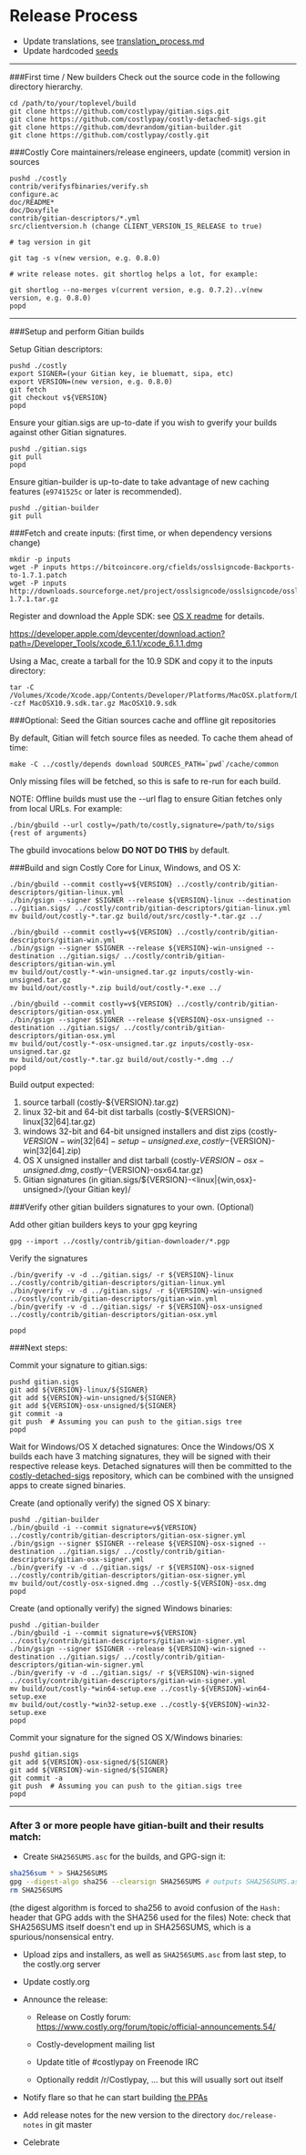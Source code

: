 Release Process
====================

* Update translations, see [translation_process.md](https://github.com/costlypay/costly/blob/master/doc/translation_process.md#syncing-with-transifex)
* Update hardcoded [seeds](/contrib/seeds)

* * *

###First time / New builders
Check out the source code in the following directory hierarchy.

	cd /path/to/your/toplevel/build
	git clone https://github.com/costlypay/gitian.sigs.git
	git clone https://github.com/costlypay/costly-detached-sigs.git
	git clone https://github.com/devrandom/gitian-builder.git
	git clone https://github.com/costlypay/costly.git

###Costly Core maintainers/release engineers, update (commit) version in sources

	pushd ./costly
	contrib/verifysfbinaries/verify.sh
	configure.ac
	doc/README*
	doc/Doxyfile
	contrib/gitian-descriptors/*.yml
	src/clientversion.h (change CLIENT_VERSION_IS_RELEASE to true)

	# tag version in git

	git tag -s v(new version, e.g. 0.8.0)

	# write release notes. git shortlog helps a lot, for example:

	git shortlog --no-merges v(current version, e.g. 0.7.2)..v(new version, e.g. 0.8.0)
	popd

* * *

###Setup and perform Gitian builds

 Setup Gitian descriptors:

	pushd ./costly
	export SIGNER=(your Gitian key, ie bluematt, sipa, etc)
	export VERSION=(new version, e.g. 0.8.0)
	git fetch
	git checkout v${VERSION}
	popd

  Ensure your gitian.sigs are up-to-date if you wish to gverify your builds against other Gitian signatures.

	pushd ./gitian.sigs
	git pull
	popd

  Ensure gitian-builder is up-to-date to take advantage of new caching features (`e9741525c` or later is recommended).

	pushd ./gitian-builder
	git pull

###Fetch and create inputs: (first time, or when dependency versions change)

	mkdir -p inputs
	wget -P inputs https://bitcoincore.org/cfields/osslsigncode-Backports-to-1.7.1.patch
	wget -P inputs http://downloads.sourceforge.net/project/osslsigncode/osslsigncode/osslsigncode-1.7.1.tar.gz

 Register and download the Apple SDK: see [OS X readme](README_osx.txt) for details.

 https://developer.apple.com/devcenter/download.action?path=/Developer_Tools/xcode_6.1.1/xcode_6.1.1.dmg

 Using a Mac, create a tarball for the 10.9 SDK and copy it to the inputs directory:

	tar -C /Volumes/Xcode/Xcode.app/Contents/Developer/Platforms/MacOSX.platform/Developer/SDKs/ -czf MacOSX10.9.sdk.tar.gz MacOSX10.9.sdk

###Optional: Seed the Gitian sources cache and offline git repositories

By default, Gitian will fetch source files as needed. To cache them ahead of time:

	make -C ../costly/depends download SOURCES_PATH=`pwd`/cache/common

Only missing files will be fetched, so this is safe to re-run for each build.

NOTE: Offline builds must use the --url flag to ensure Gitian fetches only from local URLs. For example:
```
./bin/gbuild --url costly=/path/to/costly,signature=/path/to/sigs {rest of arguments}
```
The gbuild invocations below <b>DO NOT DO THIS</b> by default.

###Build and sign Costly Core for Linux, Windows, and OS X:

	./bin/gbuild --commit costly=v${VERSION} ../costly/contrib/gitian-descriptors/gitian-linux.yml
	./bin/gsign --signer $SIGNER --release ${VERSION}-linux --destination ../gitian.sigs/ ../costly/contrib/gitian-descriptors/gitian-linux.yml
	mv build/out/costly-*.tar.gz build/out/src/costly-*.tar.gz ../

	./bin/gbuild --commit costly=v${VERSION} ../costly/contrib/gitian-descriptors/gitian-win.yml
	./bin/gsign --signer $SIGNER --release ${VERSION}-win-unsigned --destination ../gitian.sigs/ ../costly/contrib/gitian-descriptors/gitian-win.yml
	mv build/out/costly-*-win-unsigned.tar.gz inputs/costly-win-unsigned.tar.gz
	mv build/out/costly-*.zip build/out/costly-*.exe ../

	./bin/gbuild --commit costly=v${VERSION} ../costly/contrib/gitian-descriptors/gitian-osx.yml
	./bin/gsign --signer $SIGNER --release ${VERSION}-osx-unsigned --destination ../gitian.sigs/ ../costly/contrib/gitian-descriptors/gitian-osx.yml
	mv build/out/costly-*-osx-unsigned.tar.gz inputs/costly-osx-unsigned.tar.gz
	mv build/out/costly-*.tar.gz build/out/costly-*.dmg ../
	popd

  Build output expected:

  1. source tarball (costly-${VERSION}.tar.gz)
  2. linux 32-bit and 64-bit dist tarballs (costly-${VERSION}-linux[32|64].tar.gz)
  3. windows 32-bit and 64-bit unsigned installers and dist zips (costly-${VERSION}-win[32|64]-setup-unsigned.exe, costly-${VERSION}-win[32|64].zip)
  4. OS X unsigned installer and dist tarball (costly-${VERSION}-osx-unsigned.dmg, costly-${VERSION}-osx64.tar.gz)
  5. Gitian signatures (in gitian.sigs/${VERSION}-<linux|{win,osx}-unsigned>/(your Gitian key)/

###Verify other gitian builders signatures to your own. (Optional)

  Add other gitian builders keys to your gpg keyring

	gpg --import ../costly/contrib/gitian-downloader/*.pgp

  Verify the signatures

	./bin/gverify -v -d ../gitian.sigs/ -r ${VERSION}-linux ../costly/contrib/gitian-descriptors/gitian-linux.yml
	./bin/gverify -v -d ../gitian.sigs/ -r ${VERSION}-win-unsigned ../costly/contrib/gitian-descriptors/gitian-win.yml
	./bin/gverify -v -d ../gitian.sigs/ -r ${VERSION}-osx-unsigned ../costly/contrib/gitian-descriptors/gitian-osx.yml

	popd

###Next steps:

Commit your signature to gitian.sigs:

	pushd gitian.sigs
	git add ${VERSION}-linux/${SIGNER}
	git add ${VERSION}-win-unsigned/${SIGNER}
	git add ${VERSION}-osx-unsigned/${SIGNER}
	git commit -a
	git push  # Assuming you can push to the gitian.sigs tree
	popd

  Wait for Windows/OS X detached signatures:
	Once the Windows/OS X builds each have 3 matching signatures, they will be signed with their respective release keys.
	Detached signatures will then be committed to the [costly-detached-sigs](https://github.com/costlypay/costly-detached-sigs) repository, which can be combined with the unsigned apps to create signed binaries.

  Create (and optionally verify) the signed OS X binary:

	pushd ./gitian-builder
	./bin/gbuild -i --commit signature=v${VERSION} ../costly/contrib/gitian-descriptors/gitian-osx-signer.yml
	./bin/gsign --signer $SIGNER --release ${VERSION}-osx-signed --destination ../gitian.sigs/ ../costly/contrib/gitian-descriptors/gitian-osx-signer.yml
	./bin/gverify -v -d ../gitian.sigs/ -r ${VERSION}-osx-signed ../costly/contrib/gitian-descriptors/gitian-osx-signer.yml
	mv build/out/costly-osx-signed.dmg ../costly-${VERSION}-osx.dmg
	popd

  Create (and optionally verify) the signed Windows binaries:

	pushd ./gitian-builder
	./bin/gbuild -i --commit signature=v${VERSION} ../costly/contrib/gitian-descriptors/gitian-win-signer.yml
	./bin/gsign --signer $SIGNER --release ${VERSION}-win-signed --destination ../gitian.sigs/ ../costly/contrib/gitian-descriptors/gitian-win-signer.yml
	./bin/gverify -v -d ../gitian.sigs/ -r ${VERSION}-win-signed ../costly/contrib/gitian-descriptors/gitian-win-signer.yml
	mv build/out/costly-*win64-setup.exe ../costly-${VERSION}-win64-setup.exe
	mv build/out/costly-*win32-setup.exe ../costly-${VERSION}-win32-setup.exe
	popd

Commit your signature for the signed OS X/Windows binaries:

	pushd gitian.sigs
	git add ${VERSION}-osx-signed/${SIGNER}
	git add ${VERSION}-win-signed/${SIGNER}
	git commit -a
	git push  # Assuming you can push to the gitian.sigs tree
	popd

-------------------------------------------------------------------------

### After 3 or more people have gitian-built and their results match:

- Create `SHA256SUMS.asc` for the builds, and GPG-sign it:
```bash
sha256sum * > SHA256SUMS
gpg --digest-algo sha256 --clearsign SHA256SUMS # outputs SHA256SUMS.asc
rm SHA256SUMS
```
(the digest algorithm is forced to sha256 to avoid confusion of the `Hash:` header that GPG adds with the SHA256 used for the files)
Note: check that SHA256SUMS itself doesn't end up in SHA256SUMS, which is a spurious/nonsensical entry.

- Upload zips and installers, as well as `SHA256SUMS.asc` from last step, to the costly.org server

- Update costly.org

- Announce the release:

  - Release on Costly forum: https://www.costly.org/forum/topic/official-announcements.54/

  - Costly-development mailing list

  - Update title of #costlypay on Freenode IRC

  - Optionally reddit /r/Costlypay, ... but this will usually sort out itself

- Notify flare so that he can start building [the PPAs](https://launchpad.net/~costly.org/+archive/ubuntu/costly)

- Add release notes for the new version to the directory `doc/release-notes` in git master

- Celebrate
